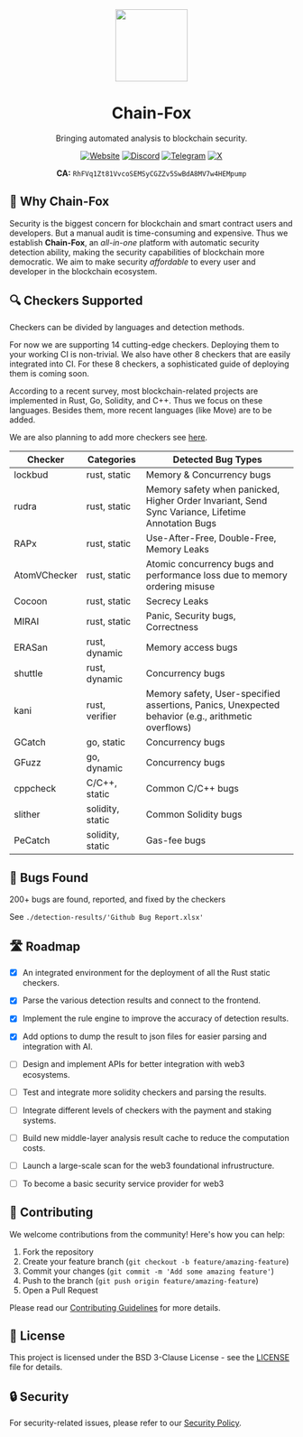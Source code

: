 <div align="center">
  <img src="https://www.chain-fox.com/logo.png" width="128" height="128">
  <h1>Chain-Fox</h1>
  <p>Bringing automated analysis to blockchain security.</p>

  [![Website](https://img.shields.io/badge/Website-Chain--Fox-blue)](https://chain-fox.com)
  [![Discord](https://img.shields.io/badge/Discord-Join-7289DA)](https://discord.gg/9Eyut3GJ)
  [![Telegram](https://img.shields.io/badge/Telegram-Join-26A5E4)](https://t.me/chainfox_sol)
  [![X](https://img.shields.io/badge/X-Follow-black)](https://x.com/ChainFoxHQ)

  **CA:** `RhFVq1Zt81VvcoSEMSyCGZZv5SwBdA8MV7w4HEMpump`
</div>

## 🎯 Why Chain-Fox

Security is the biggest concern for blockchain and smart contract users and developers.
But a manual audit is time-consuming and expensive.
Thus we establish **Chain-Fox**, 
an *all-in-one* platform with automatic security detection ability, making the security capabilities of blockchain more democratic. 
We aim to make security *affordable* to every user and developer in the blockchain ecosystem.

## 🔍 Checkers Supported

Checkers can be divided by languages and detection methods.

For now we are supporting 14 cutting-edge checkers. Deploying them to your working CI is non-trivial. We also have other 8 checkers that are easily integrated into CI. For these 8 checkers, a sophisticated guide of deploying them is coming soon.

According to a recent survey, most blockchain-related projects are implemented in Rust, Go, Solidity, and C++. Thus we focus on these languages. Besides them, more recent languages (like Move) are to be added.

We are also planning to add more checkers see [here](https://github.com/Chain-Fox/Awesome-Rust-Checker).

| Checker | Categories | Detected Bug Types |
| ------- | ---------- | --------|
| lockbud | rust, static | Memory & Concurrency bugs
| rudra   | rust, static |  Memory safety when panicked, Higher Order Invariant, Send Sync Variance, Lifetime Annotation Bugs |
| RAPx | rust, static | Use-After-Free, Double-Free, Memory Leaks | 
| AtomVChecker | rust, static | Atomic concurrency bugs and performance loss due to memory ordering misuse |
| Cocoon | rust, static | Secrecy Leaks |
| MIRAI | rust, static | Panic, Security bugs, Correctness |
| ERASan | rust, dynamic | Memory access bugs |
| shuttle | rust, dynamic | Concurrency bugs |
| kani | rust, verifier | Memory safety, User-specified assertions, Panics, Unexpected behavior (e.g., arithmetic overflows) |
| GCatch | go, static | Concurrency bugs |
| GFuzz | go, dynamic | Concurrency bugs |
| cppcheck | C/C++, static | Common C/C++ bugs |
| slither | solidity, static | Common Solidity bugs |
| PeCatch | solidity, static | Gas-fee bugs | 

## 🐛 Bugs Found

200+ bugs are found, reported, and fixed by the checkers

See `./detection-results/'Github Bug Report.xlsx'`

## 🛣️ Roadmap

- [x] An integrated environment for the deployment of all the Rust static checkers.
- [x] Parse the various detection results and connect to the frontend.
- [x] Implement the rule engine to improve the accuracy of detection results.
- [x] Add options to dump the result to json files for easier parsing and integration with AI.
- [ ] Design and implement APIs for better integration with web3 ecosystems.
- [ ] Test and integrate more solidity checkers and parsing the results.
- [ ] Integrate different levels of checkers with the payment and staking systems.
- [ ] Build new middle-layer analysis result cache to reduce the computation costs.
- [ ] Launch a large-scale scan for the web3 foundational infrustructure.
- [ ] To become a basic security service provider for web3


## 🤝 Contributing

We welcome contributions from the community! Here's how you can help:

1. Fork the repository
2. Create your feature branch (`git checkout -b feature/amazing-feature`)
3. Commit your changes (`git commit -m 'Add some amazing feature'`)
4. Push to the branch (`git push origin feature/amazing-feature`)
5. Open a Pull Request

Please read our [Contributing Guidelines](CONTRIBUTING.md) for more details.

## 📄 License

This project is licensed under the BSD 3-Clause License - see the [LICENSE](LICENSE) file for details.

## 🔒 Security

For security-related issues, please refer to our [Security Policy](SECURITY.md).

